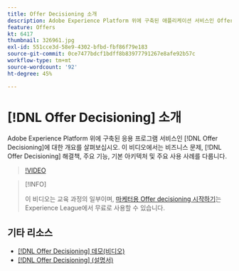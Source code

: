```yaml
---
title: Offer Decisioning 소개
description: Adobe Experience Platform 위에 구축된 애플리케이션 서비스인 Offer decisioning에 대한 개요를 살펴보십시오.
feature: Offers
kt: 6417
thumbnail: 326961.jpg
exl-id: 551cce3d-58e9-4302-bfbd-fbf86f79e183
source-git-commit: 0ce7477bdcf1bdff8b83977791267e8afe92b57c
workflow-type: tm+mt
source-wordcount: '92'
ht-degree: 45%

---
```


# [!DNL Offer Decisioning] 소개

Adobe Experience Platform 위에 구축된 응용 프로그램 서비스인 [!DNL Offer Decisioning]에 대한 개요를 살펴보십시오. 이 비디오에서는 비즈니스 문제, [!DNL Offer Decisioning] 해결책, 주요 기능, 기본 아키텍처 및 주요 사용 사례를 다룹니다.


>[!VIDEO](https://video.tv.adobe.com/v/326961?quality=12&learn=on)

>[!INFO]
>
> 이 비디오는 교육 과정의 일부이며, [마케터용 Offer decisioning 시작하기](https://experienceleague.adobe.com/?lang=ko-KR?recommended=ExperiencePlatform-U-1-2020.1.offerdecisioning)는 Experience League에서 무료로 사용할 수 있습니다.

## 기타 리소스

* [ [!DNL Offer Decisioning]  데모(비디오)](demo-of-offer-decisioning.md)
* [[!DNL Offer Decisioning] (설명서)](https://experienceleague.adobe.com/docs/offer-decisioning/using/get-started/starting-offer-decisioning.html?lang=ko)
